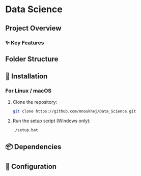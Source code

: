 # Data Science

## Project Overview


### ✨ Key Features


## Folder Structure

<!-- TREE_START -->

<!-- TREE_END -->



## 🚀 Installation

### For Linux / macOS

1. Clone the repository:
   ```bash
   git clone https://github.com/mnoukhej/Data_Science.git

2. Run the setup script (Windows only):
   ```bash
   ./setup.bat


## 📦 Dependencies
<!-- - Python 3.7+
- pandas
- openpyxl
- numpy -->

## 🔧 Configuration

